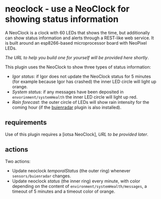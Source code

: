 # neoclock - use a NeoClock for showing status information

A NeoClock is a clock with 60 LEDs that shows the time, but additionally can show status information and alerts through a REST-like web service. It is built around an esp8266-based microprocessor board with NeoPixel LEDs.

_The URL to help you build one for yourself will be provided here shortly_.

This plugin uses the NeoClock to show three types of status information:

* _Igor status_: if Igor does not update the NeoClock status for 5 minutes (for example because Igor has crashed) the inner LED circle will light up orange.
* _System status_: if any messages have been deposited in `envorinment/systemHealth` the inner LED circle will light up red.
* _Rain forecast_: the outer circle of LEDs will show rain intensity for the coming hour (if the [buienradar](../buienradar/readme) plugin is also installed).

## requirements

Use of this plugin requires a [iotsa NeoClock], _URL to be provided later_.

## actions

Two actions:

* Update neoclock _temporalStatus_ (the outer ring) whenever `sensors/buienradar` changes.
* Update neoclock _status_ (the inner ring) every minute, with color depending on the content of `environment/systemHealth/messages`, a timeout of 5 minutes and a timeout color of orange.